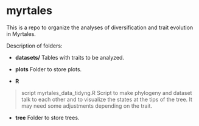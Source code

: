 # myrtales
 
This is a repo to organize the analyses of diversification and trait evolution in Myrtales. 
 
Description of folders: 
 
- **datasets/** 
Tables with traits to be analyzed. 

- **plots** 
Folder to store plots. 

- **R** 
> script myrtales_data_tidyng.R 
Script to make phylogeny and dataset talk to each other and to visualize the states at the tips of the tree. It may need some adjustments depending on the trait. 

- **tree** 
Folder to store trees.  

